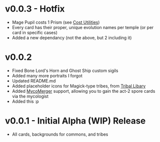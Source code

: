 # v0.0.3 - Hotfix
- Mage Pupil costs 1 Prism (see [Cost Utilities](https://thunderstore.io/c/inscryption/p/Arackulele/Cost_Utilities/))
- Every card has their proper, unique evolution names per temple (or per card in specific cases)
- Added a new dependancy (not the above, but 2 including it)
# v0.0.2
- Fixed Bone Lord's Horn and Ghost Ship custom sigils
- Added many more portraits I forgot
- Updated README.md
- Added placeholder icons for Magick-type tribes, from [Tribal Libary](https://thunderstore.io/c/inscryption/p/The_Unwanted_but_Useful_Libraries/Tribal_Libary/)
- Added [MycoMerger](https://thunderstore.io/c/inscryption/p/RykeDaxter/MycoMerger/) support, allowing you to gain the act-2 spore cards via the mycologist
- Added this :p
# v0.0.1 - Initial Alpha (WIP) Release
- All cards, backgrounds for commons, and tribes